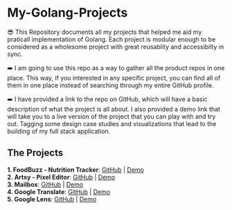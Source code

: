 # My-Golang-Projects
😎 This Repository documents all my projects that helped me aid my praticall implementation of Golang. Each project is modular enough to be considered as a wholesome project with great reusablity and accessibilty in sync.

➡️ I am going to use this repo as a way to gather all the product repos in one place. This way, if you interested in any specific project, you can find all of them in one place instead of searching through my entire GitHub profile.

➡️ I have provided a link to the repo on GitHub, which will have a basic description of what the project is all about. I also provided a demo link that will take you to a live version of the project that you can play with and try out. Tagging some design case studies and visualizations that lead to the building of my full stack application.

## The Projects

**1. FoodBuzz - Nutrition  Tracker**: [GitHub](https://github.com/Radiant690/FoodBuzz) | [Demo]() \
**2. Artsy - Pixel Editor**: [GitHub](https://github.com/Radiant690/FoodBuzz) | [Demo]() \
**3. Mailbox**: [GitHub](https://github.com/Radiant690/FoodBuzz) | [Demo]() \
**4. Google Translate**: [GitHub](https://github.com/Radiant690/FoodBuzz) | [Demo]() \
**5. Google Lens**: [GitHub](https://github.com/Radiant690/FoodBuzz) | [Demo]()
